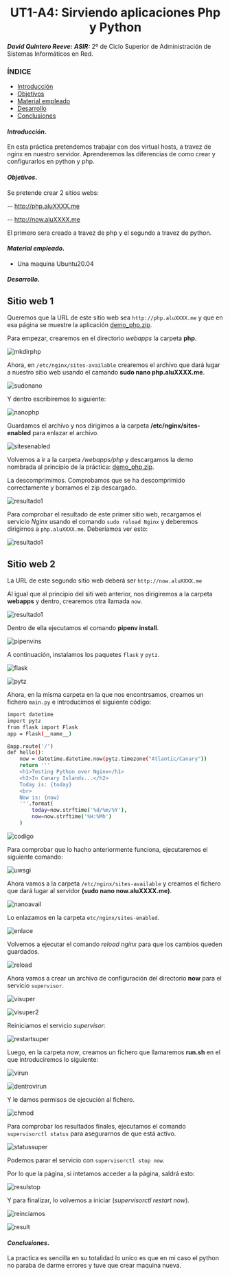 <center>

# UT1-A4: Sirviendo aplicaciones Php y Python


</center>

***David Quintero Reeve:***
***ASIR:*** 2º de Ciclo Superior de Administración de Sistemas Informáticos en Red.

### ÍNDICE

+ [Introducción](#id1)
+ [Objetivos](#id2)
+ [Material empleado](#id3)
+ [Desarrollo](#id4)
+ [Conclusiones](#id5)


#### ***Introducción***. <a name="id1"></a>

En esta práctica pretendemos trabajar con dos virtual hosts, a travez de nginx en nuestro servidor.
Aprenderemos las diferencias de como crear y configurarlos en python y php.

#### ***Objetivos***. <a name="id2"></a>

Se pretende crear 2 sitios webs:

-- http://php.aluXXXX.me

-- http://now.aluXXXX.me

El primero sera creado a travez de php y el segundo a travez de python.

#### ***Material empleado***. <a name="id3"></a>

- Una maquina Ubuntu20.04

#### ***Desarrollo***. <a name="id4"></a>

## Sitio web 1
Queremos que la URL de este sitio web sea `http://php.aluXXXX.me` y que en esa página se muestre la aplicación [demo_php.zip](https://github.com/sdelquin/claseando/blob/master/imw/UT1/assignments/assignment4/demo_php.zip).

Para empezar, crearemos en el directorio *webapps* la carpeta **php**.

![mkdirphp](https://github.com/DAVIDQR22/imw23_davidquintero/blob/main/ut1/a4/images/1php.png)

Ahora, en `/etc/nginx/sites-available` crearemos el archivo que dará lugar a nuestro sitio web usando el camando **sudo nano php.aluXXXX.me**.

![sudonano](https://github.com/DAVIDQR22/imw23_davidquintero/blob/main/ut1/a4/images/2php.png)

Y dentro escribiremos lo siguiente:

![nanophp](https://github.com/DAVIDQR22/imw23_davidquintero/blob/main/ut1/a4/images/3php.png)

Guardamos el archivo y nos dirigimos a la carpeta **/etc/nginx/sites-enabled** para enlazar el archivo.

![sitesenabled](https://github.com/DAVIDQR22/imw23_davidquintero/blob/main/ut1/a4/images/4php.png)

Volvemos a ir a la carpeta */webapps/php* y descargamos la demo nombrada al principio de la práctica: [demo_php.zip](https://github.com/sdelquin/claseando/blob/master/imw/UT1/assignments/assignment4/demo_php.zip).

La descomprimimos.
Comprobamos que se ha descomprimido correctamente y borramos el zip descargado.

![resultado1](https://github.com/DAVIDQR22/imw23_davidquintero/blob/main/ut1/a4/images/5php.png)

Para comprobar el resultado de este primer sitio web, recargamos el servicio *Nginx* usando el comando `sudo reload Nginx` y deberemos dirigirnos a `php.aluXXXX.me`. Deberiamos ver esto:

![resultado1](https://github.com/DAVIDQR22/imw23_davidquintero/blob/main/ut1/a4/images/6php.png)

## Sitio web 2

La URL de este segundo sitio web deberá ser `http://now.aluXXXX.me`

Al igual que al principio del siti web anterior, nos dirigiremos a la carpeta **webapps**
y dentro, crearemos otra llamada `now`.

![resultado1](https://github.com/DAVIDQR22/imw23_davidquintero/blob/main/ut1/a4/images/7python.png)

Dentro de ella ejecutamos el comando **pipenv install**.

![pipenvins](https://github.com/DAVIDQR22/imw23_davidquintero/blob/main/ut1/a4/images/8python.png)

A continuación, instalamos los paquetes `flask` y `pytz`.

![flask](https://github.com/DAVIDQR22/imw23_davidquintero/blob/main/ut1/a4/images/9python.png)

![pytz](https://github.com/DAVIDQR22/imw23_davidquintero/blob/main/ut1/a4/images/10python.png)

Ahora, en la misma carpeta en la que nos encontrsamos, creamos un fichero `main.py` e introducimos el siguiente código:

```bash
import datetime
import pytz
from flask import Flask
app = Flask(__name__)

@app.route('/')
def hello():
    now = datetime.datetime.now(pytz.timezone("Atlantic/Canary"))
    return '''
    <h1>Testing Python over Nginx</h1>
    <h2>In Canary Islands...</h2>
    Today is: {today}
    <br>
    Now is: {now}
    '''.format(
        today=now.strftime('%d/%m/%Y'),
        now=now.strftime('%H:%Mh')
    )
```

![codigo](https://github.com/DAVIDQR22/imw23_davidquintero/blob/main/ut1/a4/images/11python.png)

Para comprobar que lo hacho anteriormente funciona, ejecutaremos el siguiente comando:

![uwsgi](https://github.com/DAVIDQR22/imw23_davidquintero/blob/main/ut1/a4/images/12python.png)

Ahora vamos a la carpeta `/etc/nginx/sites-available` y creamos el fichero que dará lugar al servidor **(sudo nano now.aluXXXX.me)**.

![nanoavail](https://github.com/DAVIDQR22/imw23_davidquintero/blob/main/ut1/a4/images/13python.png)

Lo enlazamos en la carpeta `etc/nginx/sites-enabled`.

![enlace](https://github.com/DAVIDQR22/imw23_davidquintero/blob/main/ut1/a4/images/14python.png)

Volvemos a ejecutar el comando *reload nginx* para que los cambios queden guardados.

![reload](https://github.com/DAVIDQR22/imw23_davidquintero/blob/main/ut1/a4/images/15python.png)

Ahora vamos a crear un archivo de configuración del directorio **now** para el servicio `supervisor`.

![visuper](https://github.com/DAVIDQR22/imw23_davidquintero/blob/main/ut1/a4/images/16python.png)

![visuper2](https://github.com/DAVIDQR22/imw23_davidquintero/blob/main/ut1/a4/images/17python.png)

Reiniciamos el servicio *supervisor*:

![restartsuper](https://github.com/DAVIDQR22/imw23_davidquintero/blob/main/ut1/a4/images/18python.png)

Luego, en la carpeta *now*, creamos un fichero que llamaremos **run.sh** en el que introduciremos lo siguiente:

![virun](https://github.com/DAVIDQR22/imw23_davidquintero/blob/main/ut1/a4/images/19python.png)

![dentrovirun](https://github.com/DAVIDQR22/imw23_davidquintero/blob/main/ut1/a4/images/20python.png)

Y le damos permisos de ejecución al fichero.

![chmod](https://github.com/DAVIDQR22/imw23_davidquintero/blob/main/ut1/a4/images/21python.png)

Para comprobar los resultados finales, ejecutamos el comando `supervisorctl status` para asegurarnos de que está activo.

![statussuper](https://github.com/DAVIDQR22/imw23_davidquintero/blob/main/ut1/a4/images/22python.png)


Podemos parar el servicio con `supervisorctl stop now`.

Por lo que la página, si intetamos acceder a la página, saldrá esto:

![resulstop](https://github.com/DAVIDQR22/imw23_davidquintero/blob/main/ut1/a4/images/23python.png)

Y para finalizar, lo volvemos a iniciar (*supervisorctl restart now*).

![reinciamos](https://github.com/DAVIDQR22/imw23_davidquintero/blob/main/ut1/a4/images/22-1python.png)

![result](https://github.com/DAVIDQR22/imw23_davidquintero/blob/main/ut1/a4/images/23-2python.png)


#### ***Conclusiones***. <a name="id5"></a>

La practica es sencilla en su totalidad lo unico es que en mi caso el python no paraba de darme errores y tuve que crear maquina nueva.

